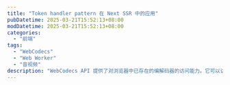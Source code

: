 ```yaml
---
title: "Token handler pattern 在 Next SSR 中的应用"
pubDatetime: 2025-03-21T15:52:13+08:00
modDatetime: 2025-03-21T15:52:13+08:00
categories:
  - "前端"
tags:
  - "WebCodecs"
  - "Web Worker"
  - "音视频"
description: "WebCodecs API 提供了对浏览器中已存在的编解码器的访问能力。它可以访问原始视频帧、音频数据块、图像解码器、音频和视频的编码器及解码器。"
---
```

